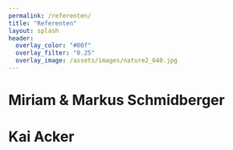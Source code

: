 ```yaml
---
permalink: /referenten/
title: "Referenten"
layout: splash
header:
  overlay_color: "#00f"
  overlay_filter: "0.25"
  overlay_image: /assets/images/nature2_640.jpg
---
```


# Miriam & Markus Schmidberger

# Kai Acker
